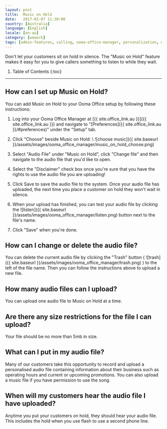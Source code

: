 ```yaml
---
layout: post
title:  Music on Hold
date:   2017-02-07 11:30:00
country: [Australia]
language: [English]
locale: [en-au]
category: [wework]
tags: [admin-features, calling, ooma-office-manager, personalization, wework]
---
```


Don't let your customers sit on hold in silence. The "Music on Hold" feature makes it easy for you to give callers something to listen to while they wait.

1. Table of Contents
{:toc}
* * *

## How can I set up Music on Hold?

You can add Music on Hold to your Ooma Office setup by following these instructions:

1. Log into your Ooma Office Manager at [{{ site.office_link.au }}]({{ site.office_link.au }}) and navigate to "[Preferences]({{ site.office_link.au }}/#preferences)" under the "Setup" tab.
2. Click "Choose" beside Music on Hold: \\
   ![choose music]({{ site.baseurl }}/assets/images/ooma_office_manager/music_on_hold_choose.png)

3. Select "Audio File" under "Music on Hold", click "Change file" and then navigate to the audio file that you'd like to open.
4. Select the "Disclaimer" check box once you're sure that you have the rights to use the audio file you are uploading!
5. Click Save to save the audio file to the system. Once your audio file has uploaded, the next time you place a customer on hold they won't wait in silence.
6. When your upload has finished, you can test your audio file by clicking the ![listen]({{ site.baseurl }}/assets/images/ooma_office_manager/listen.png) button next to the file's name.
7. Click "Save" when you're done.

## How can I change or delete the audio file?

You can delete the current audio file by clicking the "Trash" button ( ![trash]({{ site.baseurl }}/assets/images/ooma_office_manager/trash.png) ) to the left of the file name. Then you can follow the instructions above to upload a new file.

## How many audio files can I upload?

You can upload one audio file to Music on Hold at a time.

## Are there any size restrictions for the file I can upload?

Your file should be no more than 5mb in size.

## What can I put in my audio file?

Many of our customers take this opportunity to record and upload a personalised audio file containing information about their business such as operating hours and current or upcoming promotions. You can also upload a music file if you have permission to use the song.

## When will my customers hear the audio file I have uploaded?

Anytime you put your customers on hold, they should hear your audio file. This includes the hold when you use flash to use a second phone line.